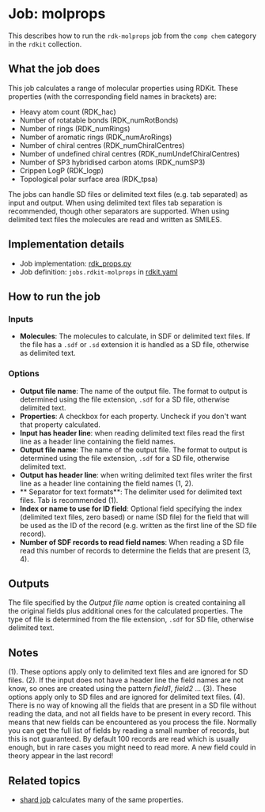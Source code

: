 # Job: molprops

This describes how to run the `rdk-molprops` job from the `comp chem` category in the `rdkit` collection.

## What the job does

This job calculates a range of molecular properties using RDKit. These properties (with the corresponding field names in brackets) are:
- Heavy atom count (RDK_hac)
- Number of rotatable bonds (RDK_numRotBonds)
- Number of rings (RDK_numRings)
- Number of aromatic rings (RDK_numAroRings)
- Number of chiral centres (RDK_numChiralCentres)
- Number of undefined chiral centres (RDK_numUndefChiralCentres)
- Number of SP3 hybridised carbon atoms (RDK_numSP3)
- Crippen LogP (RDK_logp)
- Topological polar surface area (RDK_tpsa)

The jobs can handle SD files or delimited text files (e.g. tab separated) as input and output.
When using delimited text files tab separation is recommended, though other separators are supported.
When using delimited text files the molecules are read and written as SMILES.

## Implementation details

* Job implementation: [rdk_props.py](/rdk_props.py)
* Job definition: `jobs.rdkit-molprops` in [rdkit.yaml](../rdkit.yaml)

## How to run the job

### Inputs

* **Molecules**: The molecules to calculate, in SDF or delimited text files. If the file has a `.sdf` or `.sd` extension it is handled as a SD file, otherwise as delimited text.

### Options

* **Output file name**: The name of the output file. The format to output is determined using the file extension, `.sdf` for a SD file, otherwise delimited text.
* **Properties**: A checkbox for each property. Uncheck if you don't want that property calculated.
* **Input has header line**: when reading delimited text files read the first line as a header line containing the field names.
* **Output file name**: The name of the output file. The format to output is determined using the file extension, `.sdf` for a SD file, otherwise delimited text.
* **Output has header line**: when writing delimited text files writer the first line as a header line containing the field names (1, 2).
* ** Separator for text formats**:  The delimiter used for delimited text files. Tab is recommended (1).
* **Index or name to use for ID field**:  Optional field specifying the index (delimited text files, zero based) or name (SD file) for the field that will be used as the ID of the record (e.g. written as the first line of the SD file record).
* **Number of SDF records to read field names**: When reading a SD file read this number of records to determine the fields that are present (3, 4).

## Outputs

The file specified by the *Output file name* option is created containing all the original fields plus additional ones for the calculated properties. The type of file is determined from the file extension, `.sdf` for SD file, otherwise delimited text.

## Notes
(1). These options apply only to delimited text files and are ignored for SD files.
(2). If the input does not have a header line the field names are not know, so ones are created using the pattern *field1*, *field2* ...
(3). These options apply only to SD files and are ignored for delimited text files.
(4). There is no way of knowing all the fields that are present in a SD file without reading the data, and not all fields have to be present in every record. This means that new fields can be encountered as you process the file. Normally you can get the full list of fields by reading a small number of records, but this is not guaranteed. By default 100 records are read which is usually enough, but in rare cases you might need to read more. A new field could in theory appear in the last record!

## Related topics

- [shard job](../im-virtual-screening/shard.md) calculates many of the same properties.